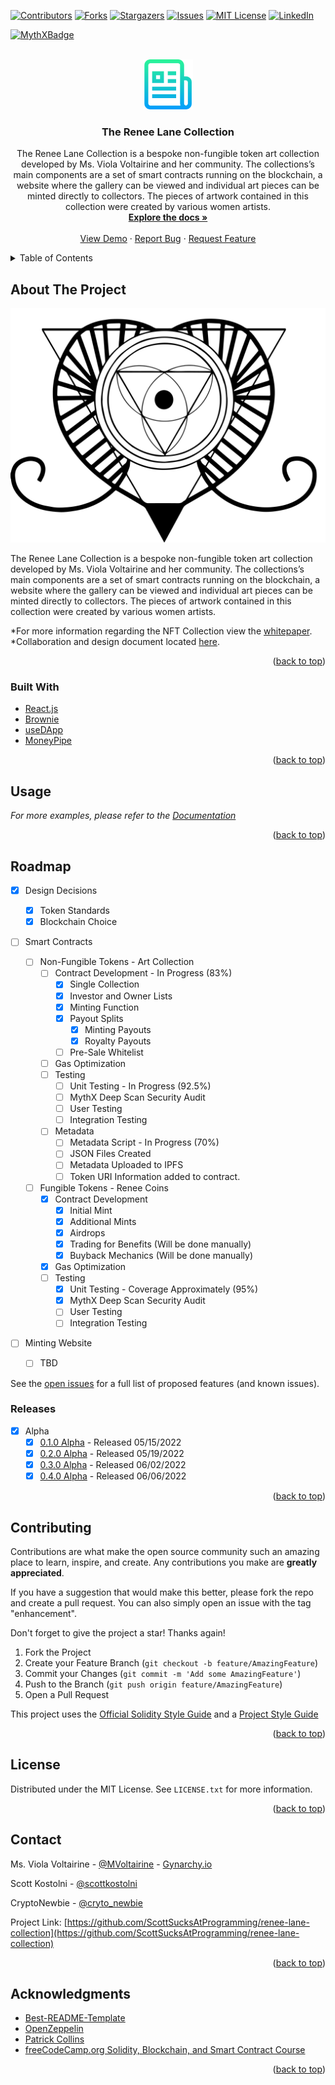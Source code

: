 <div  id="top"></div>
<!--
*** Thanks for checking out the Best-README-Template. If you have a suggestion
*** that would make this better, please fork the repo and create a pull request
*** or simply open an issue with the tag "enhancement".
*** Don't forget to give the project a star!
*** Thanks again! Now go create something AMAZING! :D
-->

<!-- PROJECT SHIELDS -->
<!--
*** I'm using markdown "reference style" links for readability.
*** Reference links are enclosed in brackets [ ] instead of parentheses ( ).
*** See the bottom of this document for the declaration of the reference variables
*** for contributors-url, forks-url, etc. This is an optional, concise syntax you may use.
*** https://www.markdownguide.org/basic-syntax/#reference-style-links
-->
<p align="center">

[![Contributors][contributors-shield]][contributors-url]
[![Forks][forks-shield]][forks-url] 
[![Stargazers][stars-shield]][stars-url]
[![Issues][issues-shield]][issues-url]
[![MIT License][license-shield]][license-url]
[![LinkedIn][linkedin-shield]][linkedin-url]

</p>
<p align="center">

[![MythXBadge](https://badgen.net/https/api.mythx.io/v1/projects/f4a48ee3-db16-414a-bc5b-e9c6e172473a/badge/data?cache=300&icon=https://raw.githubusercontent.com/ConsenSys/mythx-github-badge/main/logo_white.svg)](https://docs.mythx.io/dashboard/github-badges)

</p>

<!-- PROJECT LOGO -->
<br />
<div  align="center">
    <a  href="https://github.com/ScottSucksAtProgramming/renee-lane-collection">
    <img  src="/images/logo.png"  alt="Logo"  width="80"  height="80">
    </a>

<h3  align="center">The Renee Lane Collection</h3>

<p  align="center">
    The Renee Lane Collection is a bespoke non-fungible token art collection developed by Ms. Viola Voltairine and her community. The collections’s main components are a set of smart contracts running on the blockchain, a website where the gallery can be viewed and individual art pieces can be minted directly to collectors. The pieces of artwork contained in this collection were created by various women artists.
    <br />
    <a  href="https://github.com/ScottSucksAtProgramming/renee-lane-collection/tree/main/documentation"><strong>Explore the docs »</strong></a>
    <br />
    <br />
    <a  href="https://github.com/ScottSucksAtProgramming/renee-lane-collection">View Demo</a>
    ·
    <a  href="https://github.com/ScottSucksAtProgramming/renee-lane-collection/issues">Report Bug</a>
    ·
    <a  href="https://github.com/ScottSucksAtProgramming/renee-lane-collection/issues">Request Feature</a>
</p>

</div>

<!-- TABLE OF CONTENTS -->
<details>
    <summary>Table of Contents</summary>
    <ol>
        <li>
            <a  href="#about-the-project">About The Project</a>
            <ul>
                <li><a  href="#built-with">Built With</a></li>
            </ul>
        </li>
        <li>
            <a  href="#getting-started">Getting Started</a>
            <ul>
                <li><a  href="#prerequisites">Prerequisites</a></li>
                <li><a  href="#installation">Installation</a></li>
            </ul>
        </li>
        <li><a  href="#usage">Usage</a></li>
        <li><a  href="#roadmap">Roadmap</a></li>
        <li><a  href="#contributing">Contributing</a></li>
        <li><a  href="#license">License</a></li>
        <li><a  href="#contact">Contact</a></li>
        <li><a  href="#acknowledgments">Acknowledgments</a></li>
    </ol>
</details>

<!-- ABOUT THE PROJECT -->

## About The Project

[![Cathexis House Screen Shot][product-screenshot]](https://gynarchy.io)

The Renee Lane Collection is a bespoke non-fungible token art collection
developed by Ms. Viola Voltairine and her community. The collections’s main
components are a set of smart contracts running on the blockchain, a website
where the gallery can be viewed and individual art pieces can be minted
directly to collectors. The pieces of artwork contained in this collection were
created by various women artists.

*For more information regarding the NFT Collection view the
[whitepaper](https://assets.website-files.com/621167ee0b0a4ac70dfcf374/6223c38bdea9db9bbb79398f_ReneeLaneNFTCollection.pdf).
*Collaboration and design document located [here](https://bit.ly/rl_collab).

<p  align="right">(<a  href="#top">back to top</a>)</p>

### Built With

-   [React.js](https://reactjs.org/)
-   [Brownie](https://eth-brownie.readthedocs.io/)
-   [useDApp](https://usedapp.io/)
-   [MoneyPipe](https://moneypipe.xyz)

<p  align="right">(<a  href="#top">back to top</a>)</p>

<!-- GETTING STARTED -->
<!-- Temporarily Removed
## Getting Started

This is an example of how you may give instructions on setting up your project locally.

To get a local copy up and running follow these simple example steps.

### Prerequisites

This is an example of how to list things you need to use the software and how to install them.

* npm
    ```sh
npm install npm@latest -g
    ```
-->

<!-- Temporarily Removed

### Installation

_Below is an example of how you can instruct your audience on installing and setting up your app. This template doesn't rely on any external dependencies or services._

1. Get a free API Key at [https://example.com](https://example.com)
2. Clone the repo
   ```sh
   git clone https://github.com/your_username_/Project-Name.git
   ```
3. Install NPM packages
   ```sh
   npm install
   ```
4. Enter your API in `config.js`
   ```js
   const API_KEY = 'ENTER YOUR API';
   ```

<p align="right">(<a href="#top">back to top</a>)</p>
-->

<!-- USAGE EXAMPLES -->

## Usage

_For more examples, please refer to the
[Documentation](https://bit.ly/rl_collab)_

<p align="right">(<a href="#top">back to top</a>)</p>

<!-- ROADMAP -->

## Roadmap

-   [x] Design Decisions

    -   [x] Token Standards
    -   [x] Blockchain Choice

-   [ ] Smart Contracts

    -   [ ] Non-Fungible Tokens - Art Collection
        -   [ ] Contract Development - In Progress (83%)
            -   [x] Single Collection
            -   [x] Investor and Owner Lists
            -   [x] Minting Function
            -   [x] Payout Splits
                -   [x] Minting Payouts
                -   [x] Royalty Payouts
            -   [ ] Pre-Sale Whitelist
        -   [ ] Gas Optimization
        -   [ ] Testing
            -   [ ] Unit Testing - In Progress (92.5%)
            -   [ ] MythX Deep Scan Security Audit
            -   [ ] User Testing
            -   [ ] Integration Testing
        -   [ ] Metadata
            -   [ ] Metadata Script - In Progress (70%)
            -   [ ] JSON Files Created
            -   [ ] Metadata Uploaded to IPFS
            -   [ ] Token URI Information added to contract.
    -   [ ] Fungible Tokens - Renee Coins
        -   [x] Contract Development
            -   [x] Initial Mint
            -   [x] Additional Mints
            -   [x] Airdrops
            -   [x] Trading for Benefits (Will be done manually)
            -   [x] Buyback Mechanics (Will be done manually)
        -   [x] Gas Optimization
        -   [ ] Testing
            -   [x] Unit Testing - Coverage Approximately (95%)
            -   [x] MythX Deep Scan Security Audit
            -   [ ] User Testing
            -   [ ] Integration Testing

-   [ ] Minting Website
    -   [ ] TBD

See the
[open issues](https://github.com/ScottSucksAtProgramming/renee-lane-collection/issues)
for a full list of proposed features (and known issues).

### Releases

-   [x] Alpha
    -   [x] [0.1.0 Alpha](https://github.com/ScottSucksAtProgramming/renee-lane-collection/releases/tag/v0.1.0-alpha) -
            Released 05/15/2022
    -   [x] [0.2.0 Alpha](https://github.com/ScottSucksAtProgramming/renee-lane-collection/releases/tag/v0.2.0-alpha) -
            Released 05/19/2022
    -   [x] [0.3.0 Alpha](https://github.com/ScottSucksAtProgramming/renee-lane-collection/releases/tag/v0.3.0-alpha) -
            Released 06/02/2022
    -   [x] [0.4.0 Alpha](https://github.com/ScottSucksAtProgramming/renee-lane-collection/releases/tag/v0.4.0-alpha) -
            Released 06/06/2022

<p  align="right">(<a  href="#top">back to top</a>)</p>

<!-- CONTRIBUTING -->

## Contributing

Contributions are what make the open source community such an amazing place to
learn, inspire, and create. Any contributions you make are **greatly
appreciated**.

If you have a suggestion that would make this better, please fork the repo and
create a pull request. You can also simply open an issue with the tag
"enhancement".

Don't forget to give the project a star! Thanks again!

1. Fork the Project
2. Create your Feature Branch (`git checkout -b feature/AmazingFeature`)
3. Commit your Changes (`git commit -m 'Add some AmazingFeature'`)
4. Push to the Branch (`git push origin feature/AmazingFeature`)
5. Open a Pull Request

This project uses the
[Official Solidity Style Guide](https://docs.soliditylang.org/en/v0.8.14/style-guide.html)
and a
[Project Style Guide](https://github.com/ScottSucksAtProgramming/renee-lane-collection/blob/main/documentation/StyleGuide.md)

<p  align="right">(<a  href="#top">back to top</a>)</p>

<!-- LICENSE -->

## License

Distributed under the MIT License. See `LICENSE.txt` for more information.

<p  align="right">(<a  href="#top">back to top</a>)</p>

<!-- CONTACT -->

## Contact

Ms. Viola Voltairine - [@MVoltairine](https://twitter.com/@MVoltairine) -
[Gynarchy.io](https://www.gynarchy.io/)

Scott Kostolni - [@scottkostolni](https://twitter.com/@scottkostolni)

CryptoNewbie - [@cryto_newbie](https://twitter.com/cryto_newbie)

Project Link:
[https://github.com/ScottSucksAtProgramming/renee-lane-collection](https://github.com/ScottSucksAtProgramming/renee-lane-collection)

<p  align="right">(<a  href="#top">back to top</a>)</p>

<!-- ACKNOWLEDGMENTS -->

## Acknowledgments

-   [Best-README-Template](https://github.com/othneildrew/Best-README-Template)
-   [OpenZeppelin](https://openzeppelin.com/)
-   [Patrick Collins](https://github.com/PatrickAlphaC)
-   [freeCodeCamp.org Solidity, Blockchain, and Smart Contract Course](https://www.youtube.com/watch?v=M576WGiDBdQ)

<p  align="right">(<a  href="#top">back to top</a>)</p>

<!-- MARKDOWN LINKS & IMAGES -->

<!-- https://www.markdownguide.org/basic-syntax/#reference-style-links -->

[contributors-shield]:
    https://img.shields.io/github/contributors/ScottSucksAtProgramming/renee-lane-collection.svg?style=for-the-badge
[contributors-url]:
    https://github.com/ScottSucksAtProgramming/renee-lane-collection/graphs/contributors
[forks-shield]:
    https://img.shields.io/github/forks/ScottSucksAtProgramming/renee-lane-collection.svg?style=for-the-badge
[forks-url]:
    https://github.com/ScottSucksAtProgramming/renee-lane-collection/network/members
[stars-shield]:
    https://img.shields.io/github/stars/ScottSucksAtProgramming/renee-lane-collection.svg?style=for-the-badge
[stars-url]:
    https://github.com/ScottSucksAtProgramming/renee-lane-collection/stargazers
[issues-shield]:
    https://img.shields.io/github/issues/ScottSucksAtProgramming/renee-lane-collection.svg?style=for-the-badge
[issues-url]:
    https://github.com/ScottSucksAtProgramming/renee-lane-collection/issues
[license-shield]:
    https://img.shields.io/github/license/ScottSucksAtProgramming/renee-lane-collection.svg?style=for-the-badge
[license-url]:
    https://github.com/ScottSucksAtProgramming/renee-lane-collection/blob/master/LICENSE.txt
[linkedin-shield]:
    https://img.shields.io/badge/-LinkedIn-black.svg?style=for-the-badge&logo=linkedin&colorB=555
[linkedin-url]: https://linkedin.com/in/scottkostolni
[product-screenshot]: images/cathexis-house-logo.jpeg
